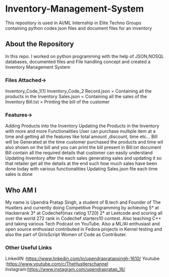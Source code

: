 # Inventory-Management-System
This repository is used in AI/ML Internship in Elite Techno Groups containing python codes json files and document files for an inventory
## About the Repository 
In this repo. I worked on python programming with the help of JSON,NOSQL databases, documented files and File handling concept and created a Inventory Management System
### Files Attached->
Inventory_Code_1(1)
Inventory_Code_2
Record.json = Containing all the products in the Inventory
Sales.json = Containing all the sales of the Inventory
Bill.txt = Printing the bill of the customer
### Features->
Adding Products into the Inventory 
Updating the Products in the Inventory with more and more Functionalities
User can purchase multiple item at a time and getting all the features like total amount ,discount, time etc...
Bill will be Generated at the time customer purchased the products and time wil also shown on the bill and you can print the bill present in Bill.txt document
Bill contain all the required details that customer can easily understand
Updating Inventory after the each sales
generating sales and updating it so that retailer get all the details at the end such how much sales have been done today with various functionalities
Updating Sales.json file each time sales is done 

## Who AM I
My name is Upendra Pratap Singh, a student of B.tech and Founder of The Hustlers and currently doing Competitive Programming by achieving 5* at Hackerrank 3* at Codechef(max rating 1720) 2* at Leetcode and scoring all over the world 272 rank in Codechef starters10 contest. Also teaching C++ and taking various Tech Podcast on YouTube. Also a ML/AI enthusiast and open source enthusiast contributed in Fedora projects in Kernel testing and also the part of GirlsScript Women of Code as Contributer.

### Other Useful Links
LinkedIN :https://www.linkedin.com/in/upendrapratapsingh-1610/
Youtube  :https://www.youtube.com/c/TheHustlerschannel
Instagram:https://www.instagram.com/upendrapratap_16/
